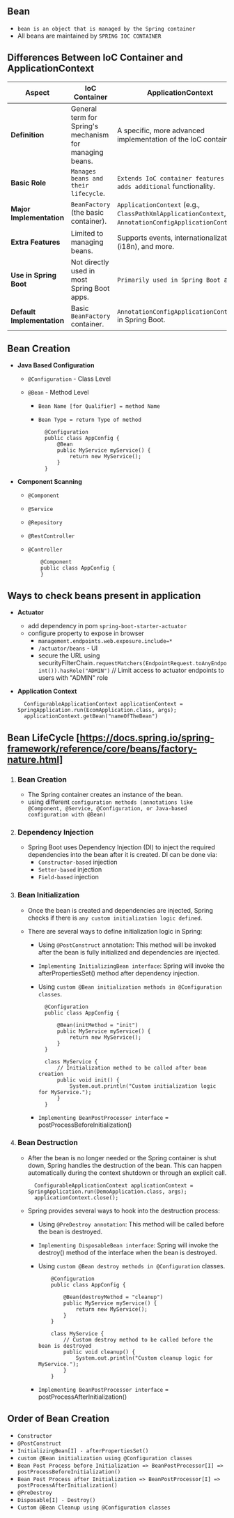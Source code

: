 ## Bean

- `bean is an object that is managed by the Spring container`
- All beans are maintained by `SPRING IOC CONTAINER`

## Differences Between IoC Container and ApplicationContext

| **Aspect**                 | **IoC Container**                                       | **ApplicationContext**                                                                               |
| -------------------------- | ------------------------------------------------------- | ---------------------------------------------------------------------------------------------------- |
| **Definition**             | General term for Spring's mechanism for managing beans. | A specific, more advanced implementation of the IoC container.                                       |
| **Basic Role**             | `Manages beans and their lifecycle`.                    | `Extends IoC container features and adds additional` functionality.                                  |
| **Major Implementation**   | `BeanFactory` (the basic container).                    | `ApplicationContext` (e.g., `ClassPathXmlApplicationContext`, `AnnotationConfigApplicationContext`). |
| **Extra Features**         | Limited to managing beans.                              | Supports events, internationalization (i18n), and more.                                              |
| **Use in Spring Boot**     | Not directly used in most Spring Boot apps.             | `Primarily used in Spring Boot `apps.                                                                |
| **Default Implementation** | Basic `BeanFactory` container.                          | `AnnotationConfigApplicationContext` in Spring Boot.                                                 |

## Bean Creation

- **Java Based Configuration**

  - `@Configuration` - Class Level
  - `@Bean` - Method Level

    - `Bean Name [for Qualifier] = method Name`
    - `Bean Type = return Type of method`

            @Configuration
            public class AppConfig {
                @Bean
                public MyService myService() {
                    return new MyService();
                }
            }

- **Component Scanning**

  - `@Component`
  - `@Service`
  - `@Repository`
  - `@RestController`
  - `@Controller`

            @Component
            public class AppConfig {
            }

## Ways to check beans present in application

- **Actuator**
  - add dependency in pom `spring-boot-starter-actuator`
  - configure property to expose in browser
    - `management.endpoints.web.exposure.include=*`
    - `/actuator/beans` - UI
    - secure the URL using securityFilterChain`.requestMatchers(EndpointRequest.toAnyEndpoint()).hasRole("ADMIN")` // Limit access to actuator endpoints to users with "ADMIN" role
- **Application Context**

        ConfigurableApplicationContext applicationContext = SpringApplication.run(EcomApplication.class, args);
        applicationContext.getBean("nameOfTheBean")

## Bean LifeCycle [https://docs.spring.io/spring-framework/reference/core/beans/factory-nature.html]

1.  ### Bean Creation

    - The Spring container creates an instance of the bean.
    - using different `configuration methods (annotations like @Component, @Service, @Configuration, or Java-based configuration with @Bean)`

2.  ### Dependency Injection

    - Spring Boot uses Dependency Injection (DI) to inject the required dependencies into the bean after it is created. DI can be done via:
      - `Constructor-based` injection
      - `Setter-based` injection
      - `Field-based` injection

3.  ### Bean Initialization

    - Once the bean is created and dependencies are injected, Spring checks if there is `any custom initialization logic defined`.
    - There are several ways to define initialization logic in Spring:

      - Using `@PostConstruct` annotation: This method will be invoked after the bean is fully initialized and dependencies are injected.
      - `Implementing InitializingBean interface`: Spring will invoke the afterPropertiesSet() method after dependency injection.
      - Using `custom @Bean initialization methods in @Configuration classes`.

              @Configuration
              public class AppConfig {

                  @Bean(initMethod = "init")
                  public MyService myService() {
                      return new MyService();
                  }
              }

              class MyService {
                  // Initialization method to be called after bean creation
                  public void init() {
                      System.out.println("Custom initialization logic for MyService.");
                  }
              }

      - `Implementing BeanPostProcessor interface` = postProcessBeforeInitialization()

4.  ### Bean Destruction

    - After the bean is no longer needed or the Spring container is shut down, Spring handles the destruction of the bean. This can happen automatically during the context shutdown or through an explicit call.

            ConfigurableApplicationContext applicationContext = SpringApplication.run(DemoApplication.class, args);
            applicationContext.close();

    - Spring provides several ways to hook into the destruction process:

      - Using `@PreDestroy annotation`: This method will be called before the bean is destroyed.
      - `Implementing DisposableBean interface`: Spring will invoke the destroy() method of the interface when the bean is destroyed.
      - Using `custom @Bean destroy methods in @Configuration` classes.

                @Configuration
                public class AppConfig {

                    @Bean(destroyMethod = "cleanup")
                    public MyService myService() {
                        return new MyService();
                    }
                }

                class MyService {
                    // Custom destroy method to be called before the bean is destroyed
                    public void cleanup() {
                        System.out.println("Custom cleanup logic for MyService.");
                    }
                }

      - `Implementing BeanPostProcessor interface` = postProcessAfterInitialization()

## Order of Bean Creation

- `Constructor`
- `@PostConstruct`
- `InitializingBean[I] - afterPropertiesSet()`
- `custom @Bean initialization using @Configuration classes`
- `Bean Post Process before Initialization => BeanPostProcessor[I] => postProcessBeforeInitialization()`
- `Bean Post Process after Initialization => BeanPostProcessor[I] => postProcessAfterInitialization()`
- `@PreDestroy`
- `Disposable[I] - Destroy()`
- `Custom @Bean Cleanup using @Configuration classes`
